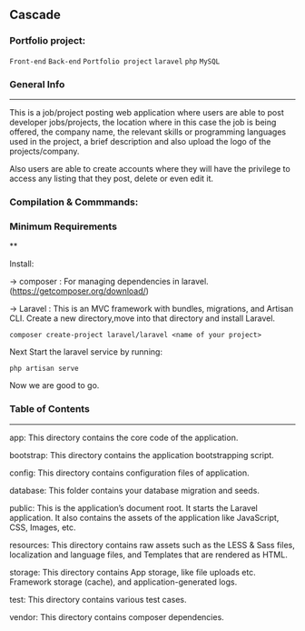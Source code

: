 ## Cascade
 
### Portfolio project:

`Front-end` `Back-end` `Portfolio project` `laravel` `php` `MySQL`


### General Info
***

This is a job/project posting web application where users are able to post developer jobs/projects, the location where in this case the job is being offered, the company name, the relevant skills or programming languages used in the project, a brief description and also upload the logo of the projects/company.

Also users are able to create accounts where they will have the privilege to access any listing that they post, delete or even edit it.

### Compilation & Commmands:

### Minimum Requirements
**

Install:

→ composer : For managing dependencies in laravel. (https://getcomposer.org/download/)

→ Laravel : This is an MVC framework with bundles, migrations, and Artisan CLI.
	        Create a new directory,move into that directory and install Laravel.

``composer create-project laravel/laravel <name of your project>``

Next Start the laravel service by running:

``php artisan serve``

Now we are good to go.

### Table of Contents
***

app: 		This directory contains the core code of the application.

bootstrap: 	This directory contains the application bootstrapping script.

config: 	This directory contains configuration files of application.

database: 	This folder contains your database migration and seeds.

public: 	This is the application’s document root. It starts the Laravel application.
		It also contains the assets of the application like JavaScript, CSS, Images, etc.

resources: 	This directory contains raw assets such as the LESS & Sass files,
		localization and language files, and Templates that are rendered as HTML.

storage: 	This directory contains App storage, like file uploads etc. Framework
		storage (cache), and application-generated logs.

test: 		This directory contains various test cases.

vendor: 	This directory contains composer dependencies.

